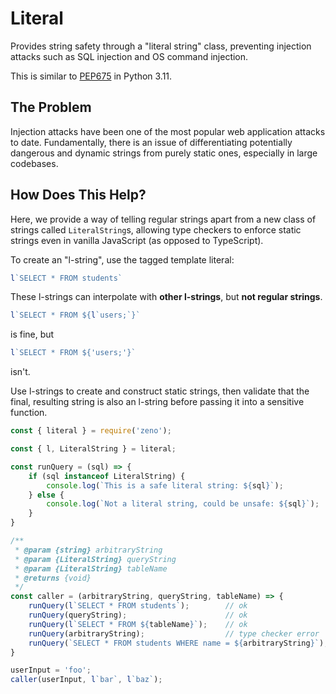# Literal

Provides string safety through a "literal string" class, preventing injection attacks such as SQL injection and OS command injection.

This is similar to [PEP675](https://docs.python.org/3.11/whatsnew/3.11.html#pep-675-arbitrary-literal-string-type) in Python 3.11.

## The Problem

Injection attacks have been one of the most popular web application attacks to date. Fundamentally, there is an issue of differentiating potentially dangerous and dynamic strings from purely static ones, especially in large codebases.

## How Does This Help?

Here, we provide a way of telling regular strings apart from a new class of strings called `LiteralString`s, allowing type checkers to enforce static strings even in vanilla JavaScript (as opposed to TypeScript).

To create an "l-string", use the tagged template literal:

```javascript
l`SELECT * FROM students`
```

These l-strings can interpolate with **other l-strings**, but **not regular strings**.

```javascript
l`SELECT * FROM ${l`users;`}`
```

is fine, but

```javascript
l`SELECT * FROM ${'users;'}`
```

isn't.

Use l-strings to create and construct static strings, then validate that the final, resulting string is also an l-string before passing it into a sensitive function.

```javascript
const { literal } = require('zeno');

const { l, LiteralString } = literal;

const runQuery = (sql) => {
    if (sql instanceof LiteralString) {
        console.log(`This is a safe literal string: ${sql}`);
    } else {
        console.log(`Not a literal string, could be unsafe: ${sql}`);
    }
}

/**
 * @param {string} arbitraryString
 * @param {LiteralString} queryString
 * @param {LiteralString} tableName
 * @returns {void}
 */
const caller = (arbitraryString, queryString, tableName) => {
    runQuery(l`SELECT * FROM students`);        // ok
    runQuery(queryString);                      // ok
    runQuery(l`SELECT * FROM ${tableName}`);    // ok
    runQuery(arbitraryString);                  // type checker error
    runQuery(`SELECT * FROM students WHERE name = ${arbitraryString}`);   // type checker error
}

userInput = 'foo';
caller(userInput, l`bar`, l`baz`);
```
